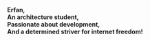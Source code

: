 **Erfan,**  
**An architecture student,**  
**Passionate about development,**  
**And a determined striver for internet freedom!**

